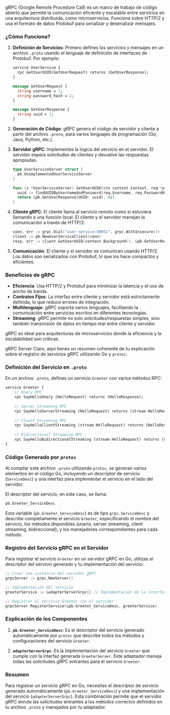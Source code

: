 gRPC (Google Remote Procedure Call) es un marco de trabajo de código abierto que permite la comunicación eficiente y escalable entre servicios en una arquitectura distribuida, como microservicios. Funciona sobre HTTP/2 y usa el formato de datos Protobuf para serializar y deserializar mensajes.

### ¿Cómo Funciona?

1. **Definición de Servicios**: Primero defines los servicios y mensajes en un archivo `.proto` usando el lenguaje de definición de interfaces de Protobuf. Por ejemplo:

    ```proto
    service UserService {
      rpc GetUserUUID(GetUserRequest) returns (GetUserResponse);
    }

    message GetUserRequest {
      string username = 1;
      string password_hash = 2;
    }

    message GetUserResponse {
      string uuid = 1;
    }
    ```

2. **Generación de Código**: gRPC genera el código de servidor y cliente a partir del archivo `.proto`, para varios lenguajes de programación (Go, Java, Python, etc.).

3. **Servidor gRPC**: Implementas la lógica del servicio en el servidor. El servidor espera solicitudes de clientes y devuelve las respuestas apropiadas.

    ```go
    type UserServiceServer struct {
      pb.UnimplementedUserServiceServer
    }

    func (s *UserServiceServer) GetUserUUID(ctx context.Context, req *pb.GetUserRequest) (*pb.GetUserResponse, error) {
      uuid := findUUIDByUsernameAndPassword(req.Username, req.PasswordHash)
      return &pb.GetUserResponse{UUID: uuid}, nil
    }
    ```

4. **Cliente gRPC**: El cliente llama al servicio remoto como si estuviera llamando a una función local. El cliente y el servidor manejan la comunicación a través de HTTP/2.

    ```go
    conn, err := grpc.Dial("user-service:50051", grpc.WithInsecure())
    client := pb.NewUserServiceClient(conn)
    resp, err := client.GetUserUUID(context.Background(), &pb.GetUserRequest{Username: "user", PasswordHash: "hash"})
    ```

5. **Comunicación**: El cliente y el servidor se comunican usando HTTP/2. Los datos son serializados con Protobuf, lo que los hace compactos y eficientes.

### Beneficios de gRPC
- **Eficiencia**: Usa HTTP/2 y Protobuf para minimizar la latencia y el uso de ancho de banda.
- **Contratos Fijos**: La interfaz entre cliente y servidor está estrictamente definida, lo que reduce errores de integración.
- **Multilenguaje**: gRPC soporta varios lenguajes, facilitando la comunicación entre servicios escritos en diferentes tecnologías.
- **Streaming**: gRPC permite no solo solicitudes/respuestas simples, sino también transmisión de datos en tiempo real entre cliente y servidor.

gRPC es ideal para arquitecturas de microservicios donde la eficiencia y la escalabilidad son críticas.

gRPC Server
Claro, aquí tienes un resumen coherente de tu explicación sobre el registro de servicios gRPC utilizando Go y `protoc`:

### Definición del Servicio en `.proto`

En un archivo `.proto`, defines un servicio `Greeter` con varios métodos RPC:

```proto
service Greeter {
    // Unary RPC
    rpc SayHelloUnary (HelloRequest) returns (HelloResponse);
    
    // Server Streaming RPC
    rpc SayHelloServerStreaming (HelloRequest) returns (stream HelloResponse);
    
    // Client Streaming RPC
    rpc SayHelloClientStreaming (stream HelloRequest) returns (HelloResponse);
    
    // Bidirectional Streaming RPC
    rpc SayHelloBidirectionalStreaming (stream HelloRequest) returns (stream HelloResponse);
}
```

### Código Generado por `protoc`

Al compilar este archivo `.proto` utilizando `protoc`, se generan varios elementos en el código Go, incluyendo un descriptor de servicio (`ServiceDesc`) y una interfaz para implementar el servicio en el lado del servidor.

El descriptor del servicio, en este caso, se llama:

```go
pb.Greeter_ServiceDesc
```

Esta variable (`pb.Greeter_ServiceDesc`) es de tipo `grpc.ServiceDesc` y describe completamente el servicio `Greeter`, especificando el nombre del servicio, los métodos disponibles (unario, server streaming, client streaming, bidireccional), y los manejadores correspondientes para cada método.

### Registro del Servicio gRPC en el Servidor

Para registrar el servicio `Greeter` en un servidor gRPC en Go, utilizas el descriptor del servicio generado y tu implementación del servicio:

```go
// Crear una instancia del servidor gRPC
grpcServer := grpc.NewServer()

// Implementación del servicio
greeterService := &adapterServerGrpc{} // Implementación de la interfaz GreeterServer

// Registrar el servicio Greeter con el servidor
grpcServer.RegisterService(&pb.Greeter_ServiceDesc, greeterService)
```

### Explicación de los Componentes

1. **`pb.Greeter_ServiceDesc`**: Es el descriptor del servicio generado automáticamente por `protoc` que describe todos los métodos y configuraciones del servicio `Greeter`.
   
2. **`adapterServerGrpc`**: Es la implementación del servicio `Greeter` que cumple con la interfaz generada `GreeterServer`. Este adaptador maneja todas las solicitudes gRPC entrantes para el servicio `Greeter`.

### Resumen

Para registrar un servicio gRPC en Go, necesitas el descriptor de servicio generado automáticamente (`pb.Greeter_ServiceDesc`) y una implementación del servicio (`adapterServerGrpc`). Esta combinación permite que el servidor gRPC enrute las solicitudes entrantes a los métodos correctos definidos en tu archivo `.proto` y manejados por tu adaptador.
